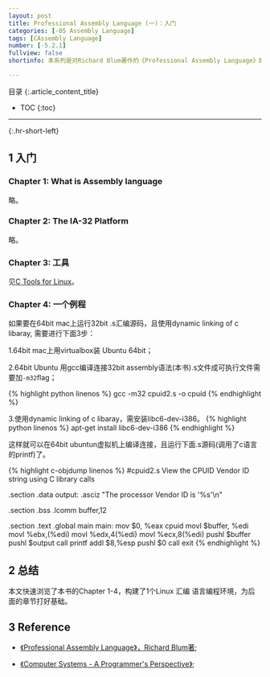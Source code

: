 ```yaml
---
layout: post
title: Professional Assembly Language (一)：入门
categories: [-05 Assembly Language]
tags: [CAssembly Language]
number: [-5.2.1]
fullview: false
shortinfo: 本系列是对Richard Blum著作的《Professional Assembly Language》的读书总结。本文是第1篇笔记《Professional Assembly Language (一)：入门》。

---
```

目录
{:.article_content_title}


* TOC
{:toc}

---
{:.hr-short-left}

## 1 入门 ##

### Chapter 1: What is Assembly language ###

略。

### Chapter 2: The IA-32 Platform ###

略。

### Chapter 3: 工具 ###


见[C Tools for Linux]({{site.baseurl}}/00%20c/2014/06/30/A1-Linux-C-%E5%B7%A5%E5%85%B7.html)。

### Chapter 4: 一个例程 ###

如果要在64bit mac上运行32bit .s汇编源码，且使用dynamic linking of c libaray, 需要进行下面3步：

1.64bit mac上用virtualbox装 Ubuntu 64bit；

2.64bit Ubuntu 用gcc编译连接32bit assembly语法(本书).s文件成可执行文件需要加`-m32`flag；

{% highlight python linenos %}
gcc -m32 cpuid2.s -o cpuid
{% endhighlight %}

3.使用dynamic linking of c libaray，需安装libc6-dev-i386。
{% highlight python linenos %}
apt-get install libc6-dev-i386
{% endhighlight %}

这样就可以在64bit ubuntun虚拟机上编译连接，且运行下面.s源码(调用了c语言的printf)了。

{% highlight c-objdump linenos %}
#cpuid2.s View the CPUID Vendor ID string using C library calls

.section .data
output:
	.asciz "The processor Vendor ID is '%s'\n"

.section .bss
	.lcomm buffer,12

.section .text
.global main
main:
	mov $0, %eax
	cpuid
	movl $buffer, %edi
	movl %ebx,(%edi)
	movl %edx,4(%edi)
	movl %ecx,8(%edi)
	pushl $buffer
	pushl $output
	call printf
	addl $8,%esp
	pushl $0
	call exit
{% endhighlight %}



## 2 总结 ##

本文快速浏览了本书的Chapter 1-4，构建了1个Linux 汇编 语言编程环境，为后面的章节打好基础。

## 3 Reference ##

- [《Professional Assembly Language》，Richard Blum著](https://www.amazon.com/Professional-Assembly-Language-Richard-Blum/dp/0764579010);

- [《Computer Systems - A Programmer's Perspective》](https://www.amazon.com/Computer-Systems-Programmers-Perspective-2nd/dp/0136108040);



